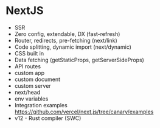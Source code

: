 # NextJS

- SSR
- Zero config, extendable, DX (fast-refresh)
- Router, redirects, pre-fetching (next/link)
- Code splitting, dynamic import (next/dynamic)
- CSS built in
- Data fetching (getStaticProps, getServerSideProps)
- API routes
- custom app
- custom document
- custom server
- next/head
- env variables
- Integration examples https://github.com/vercel/next.js/tree/canary/examples
- v12 - Rust compiler (SWC)
